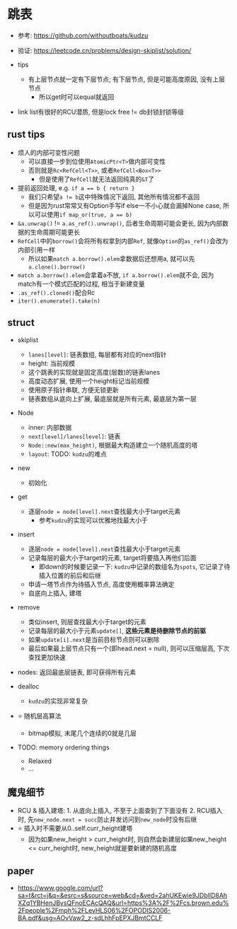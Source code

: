 # 跳表

- 参考: https://github.com/withoutboats/kudzu
- 验证: https://leetcode.cn/problems/design-skiplist/solution/

- tips
    * 有上层节点就一定有下层节点; 有下层节点, 但是可能高度原因, 没有上层节点
        + 所以get时可以equal就返回


- link list有很好的RCU潜质, 但是lock free != db封锁封锁等级


## rust tips

- 烦人的内部可变性问题
    * 可以直接一步到位使用`AtomicPtr<T>`做内部可变性
    * 否则就是`Rc<RefCell<T>>`, 或者`RefCell<Box<T>>`
        + 但是使用了`RefCell`就无法返回纯真的`&T`了
- 提前返回处理, e.g. `if a == b { return }`
    * 我们只希望`a != b`这中特殊情况下返回, 其他所有情况都不返回
    * 但是因为rust常常又有Option手写if else一不小心就会漏掉None case, 所以可以使用`if map_or(true, a == b)`
- `&a.unwrap()` != `a.as_ref().unwrap()`, 后者生命周期可能会更长, 因为内部数据的生命周期可能更长
- `RefCell`中的`borrow()`会将所有权拿到内部`Ref`, 就像`Option`的`as_ref()`会改为内部引用一样
    * 所以如果`match a.borrow().elem`拿数据后还想用a, 就可以先`a.clone().borrow()`
- `match a.borrow().elem`会拿着a不放, `if a.borrow().elem`就不会, 因为match有一个模式匹配的过程, 相当于新建变量
- `.as_ref().cloned()`配合Rc
- `iter().enumerate().take(n)`


## struct

- skiplist
    * `lanes[level]`: 链表数组, 每层都有对应的next指针
    * height: 当前规模
    * 这个跳表的实现就是固定高度(层数)的链表lanes
    * 高度动态扩展, 使用一个height标记当前规模
    * 使用原子指针串联, 方便无锁更新
    * 链表数组从底向上扩展, 最底层就是所有元素, 最底层为第一层
- Node
    * inner: 内部数据
    * `next[level]/lanes[level]`: 链表
    * `Node::new(max_height)`, 根据最大构造建立一个随机高度的塔
    * `layout`: TODO: `kudzu`的难点


- new
    * 初始化
- get
    * 逐层`node = node[level].next`查找最大小于target元素
        + 参考`kudzu`的实现可以优雅地找最大小于
- insert
    * 逐层`node = node[level].next`查找最大小于target元素
    * 记录每层的最大小于target的元素, target将要插入再他们后面
        + 即down的时候要记录一下: `kudzu`中记录的数组名为`spots`, 它记录了待插入位置的前后和后继
    * 申请一塔节点作为待插入节点, 高度使用概率算法确定
    * 自底向上插入, 建塔
- remove
    * 类似insert, 则层查找最大小于target的元素
    * 记录每层的最大小于元素`update[]`, **这些元素是待删除节点的前驱**
    * 如果`update[i].next`是当前目标节点则可以删除
    * 最后如果最上层节点只有一个(即head.next = null), 则可以压缩层高, 下次查找更加快速
- nodes: 返回最底层链表, 即可获得所有元素
- dealloc
    * `kudzu`的实现非常复杂
- ⭐ 随机层高算法
    * bitmap模拟, 末尾几个连续的0就是几层

- TODO: memory ordering things
    * Relaxed
    * ...

## 魔鬼细节

- RCU & 插入建塔: 
        1. 从底向上插入, 不至于上面查到了下面没有
        2. RCU插入时, 先`new_node.next = succ`防止并发访问到`new_node`时没有后继
- ⭐ 插入时不需要从0..self.curr_height建塔
    * 因为如果new_height > curr_height时, 则自然会新建层如果new_height <= curr_height时, new_height就是要新建的随机高度



##  paper

- https://www.google.com/url?sa=t&rct=j&q=&esrc=s&source=web&cd=&ved=2ahUKEwie9JDblID8AhXZq1YBHenJBysQFnoECAcQAQ&url=https%3A%2F%2Fcs.brown.edu%2Fpeople%2Fmph%2FLevHLS06%2FOPODIS2006-BA.pdf&usg=AOvVaw2_z-sdLhhFpEPXJBmtCCLF
